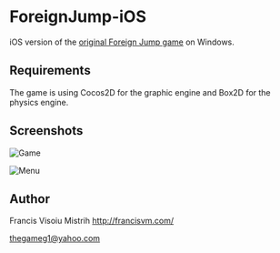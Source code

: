 # ForeignJump-iOS

iOS version of the [original Foreign Jump game](https://github.com/thegameg/ForeignJump) on Windows.

## Requirements
The game is using Cocos2D for the graphic engine and Box2D for the physics engine.

## Screenshots

![Game](http://francisvm.com/images/foreignjump/ios.png)

![Menu](http://francisvm.com/images/foreignjump/menu-ios.jpg)

## Author

Francis Visoiu Mistrih
http://francisvm.com/

thegameg1@yahoo.com
